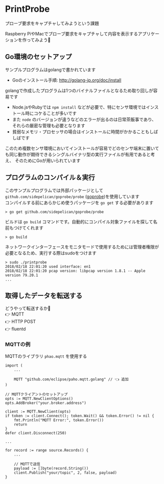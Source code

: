 # PrintProbe
プローブ要求をキャプチャしてみようという課題

Raspberry PiやMacでプローブ要求をキャプチャして内容を表示するアプリケーションを作ってみよう💪


## Go環境のセットアップ
サンプルプログラムはgolangで書かれています
- Goのインストール手順: http://golang-jp.org/doc/install

golangで作成したプログラムは1つのバイナルファイルとなるため取り回しが容易です
- Node.jsやRubyでは `npm install` などが必要で、特にセンサ環境ではインストール時にコケることが多いです
- また `node` のバージョンが違うなどのエラーが出るのは日常茶飯事であり、それらの厳密な管理も必要となります
- 貧弱なメモリ・プロセッサの場合はインストールに時間がかかることもしばしばです

このため複数センサ環境においてインストールが容易でどのセンサ端末に置いても同じ動作が期待できるシングルバイナリ型の実行ファイルが有用であると考え、
そのためにGoが用いられています


## プログラムのコンパイル＆実行

このサンプルプログラムでは外部パッケージとして `github.com/sidepelican/goprobe/probe` ([goprobe](https://github.com/sidepelican/goprobe))を使用しています  
コンパイルする前にあらかじめ使うパッケージを `go get` する必要があります

```
> go get github.com/sidepelican/goprobe/probe
```

ビルドは `go build` コマンドです。自動的にコンパイル対象ファイルを探して名前もつけてくれます

```
> go build
```

ネットワークインターフェースをモニタモードで使用するためには管理者権限が必要となるため、実行する際はsudoをつけます

```
> sudo ./printprobe
2018/02/18 22:01:20 used interface: en1
2018/02/18 22:01:20 pcap version: libpcap version 1.8.1 -- Apple version 79.20.1
...
```

## 取得したデータを転送する

どうやって転送するか🤔  
👉 MQTT  
👉 HTTP POST  
👉 fluentd

### MQTTの例
MQTTのライブラリ `phao.mqtt` を使用する

```:go
import (
    ...

    MQTT "github.com/eclipse/paho.mqtt.golang" // 👈 追加
)
```

```:go
// MQTTクライアントのセットアップ
opts := MQTT.NewClientOptions()
opts.AddBroker("your.broker.address")

client := MQTT.NewClient(opts)
if token := client.Connect(); token.Wait() && token.Error() != nil {
    fmt.Println("MQTT Error:", token.Error())
    return
}
defer client.Disconnect(250)

...

for record := range source.Records() {
    ...

    // MQTTで送信
    payload := []byte(record.String())
    client.Publish("your/topic", 2, false, payload)
}
```
